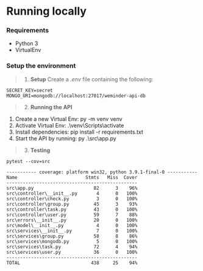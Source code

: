 # Running locally

### Requirements  
- Python 3
- VirtualEnv

### Setup the environment

> 1. **Setup**
Create a *.env* file containing the following:

```
SECRET_KEY=secret
MONGO_URI=mongodb://localhost:27017/weminder-api-db
```

> 2. **Running the API**

1. Create a new Virtual Env: py -m venv venv
2. Activate Virtual Env: .\venv\Scripts\activate
2. Install dependencies: pip install -r requirements.txt
3. Start the API by running: py .\src\app.py

> 3. **Testing**

```
pytest --cov=src

----------- coverage: platform win32, python 3.9.1-final-0 -----------
Name                         Stmts   Miss  Cover
------------------------------------------------
src\app.py                      82      3    96%
src\controller\__init__.py       4      0   100%
src\controller\check.py          3      0   100%
src\controller\group.py         45      3    93%
src\controller\task.py          43      0   100%
src\controller\user.py          59      7    88%
src\errors\__init__.py          20      0   100%
src\model\__init__.py            4      0   100%
src\services\__init__.py         7      0   100%
src\services\group.py           58      8    86%
src\services\mongodb.py          5      0   100%
src\services\task.py            72      4    94%
src\services\user.py            36      0   100%
------------------------------------------------
TOTAL                          438     25    94%
```